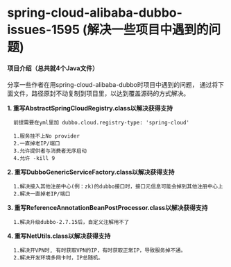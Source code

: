 # spring-cloud-alibaba-dubbo-issues-1595 (解决一些项目中遇到的问题)


#### 项目介绍（总共就4个Java文件）

分享一些作者在用spring-cloud-alibaba-dubbo时项目中遇到的问题，
通过将下面文件，路径原封不动复制到项目里，以达到覆盖源码的方式解决。

**1. 重写AbstractSpringCloudRegistry.class以解决获得支持**

      前提需要在yml里加 dubbo.cloud.registry-type: 'spring-cloud'

      1.服务挂不上No provider
      2.一直掉老IP/端口 
      3.允许提供者与消费者无序启动 
      4.允许 -kill 9


**2. 重写DubboGenericServiceFactory.class以解决获得支持**
    
      1.解决接入其他注册中心(例：zk)的dubbo接口时，接口元信息可能会掉到其他注册中心上
      2.解决一直掉老IP/端口


**3. 重写ReferenceAnnotationBeanPostProcessor.class以解决获得支持**
    
      1.解决升级dubbo-2.7.15后，自定义注解用不了


**4. 重写NetUtils.class以解决获得支持**

      1.解决开VPN时, 有时获取VPN的IP，有时获取正常IP，导致服务掉不通。 
      2.解决开发环境多网卡时，IP总随机。
